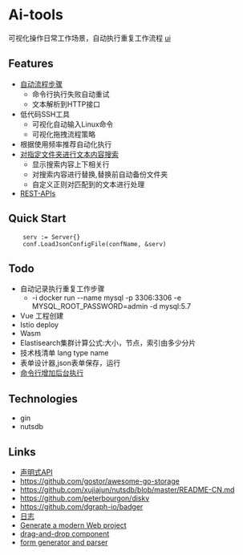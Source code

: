 # Ai-tools
可视化操作日常工作场景，自动执行重复工作流程
[ui](https://github.com/yusys-cloud/ai-tools-ui)
## Features
* [自动流程步骤](base/flow)
  * 命令行执行失败自动重试
  * 文本解析到HTTP接口
* 低代码SSH工具
    * 可视化自动输入Linux命令
    * 可视化拖拽流程策略
* 根据使用频率推荐自动化执行
* [对指定文件夹进行文本内容搜索](base/search)
  * 显示搜索内容上下相关行
  * 对搜索内容进行替换,替换前自动备份文件夹
  * 自定义正则对匹配到的文本进行处理
* [REST-APIs](./docs/rest-api.md)
## Quick Start

``` 
	serv := Server{}
	conf.LoadJsonConfigFile(confName, &serv)
```

## Todo
- 自动记录执行重复工作步骤
  - -i docker run --name mysql -p 3306:3306 -e MYSQL_ROOT_PASSWORD=admin -d mysql:5.7
- Vue 工程创建
- Istio deploy
- Wasm
- Elastisearch集群计算公式:大小，节点，索引由多少分片
- 技术栈清单 lang type name
- 表单设计器,json表单保存，运行
- [命令行增加后台执行](https://github.com/alist-org/alist/blob/main/cmd/start.go)

## Technologies
- gin
- nutsdb

## Links 
- [声明式API](https://skyao.io/learning-cloudnative/declarative)
- https://github.com/gostor/awesome-go-storage
- https://github.com/xujiajun/nutsdb/blob/master/README-CN.md
- https://github.com/peterbourgon/diskv
- https://github.com/dgraph-io/badger
- [日志](github.com/sirupsen/logrus)
- [Generate a modern Web project](https://github.com/Shpota/goxygen)
- [drag-and-drop component](https://github.com/SortableJS/Vue.Draggable)
- [form generator and parser](https://github.com/JakHuang/form-generator)